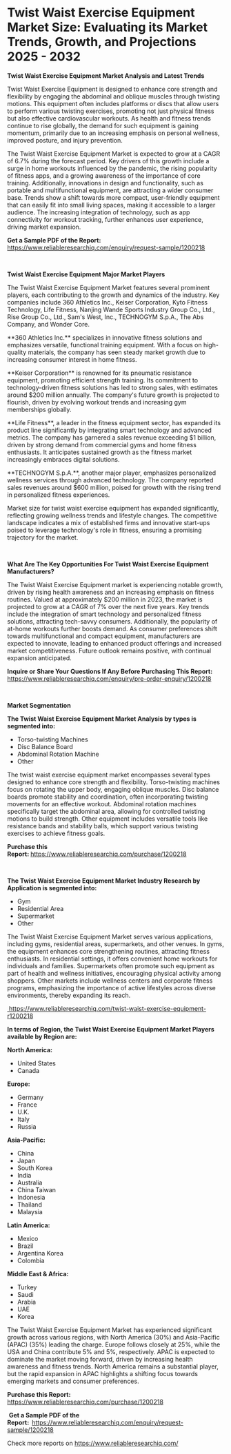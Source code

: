 <p><h1>Twist Waist Exercise Equipment Market Size: Evaluating its Market Trends, Growth, and Projections 2025 - 2032</h1></p><p><strong>Twist Waist Exercise Equipment Market Analysis and Latest Trends</strong></p>
<p><p>Twist Waist Exercise Equipment is designed to enhance core strength and flexibility by engaging the abdominal and oblique muscles through twisting motions. This equipment often includes platforms or discs that allow users to perform various twisting exercises, promoting not just physical fitness but also effective cardiovascular workouts. As health and fitness trends continue to rise globally, the demand for such equipment is gaining momentum, primarily due to an increasing emphasis on personal wellness, improved posture, and injury prevention.</p><p>The Twist Waist Exercise Equipment Market is expected to grow at a CAGR of 6.7% during the forecast period. Key drivers of this growth include a surge in home workouts influenced by the pandemic, the rising popularity of fitness apps, and a growing awareness of the importance of core training. Additionally, innovations in design and functionality, such as portable and multifunctional equipment, are attracting a wider consumer base. Trends show a shift towards more compact, user-friendly equipment that can easily fit into small living spaces, making it accessible to a larger audience. The increasing integration of technology, such as app connectivity for workout tracking, further enhances user experience, driving market expansion.</p></p>
<p><strong>Get a Sample PDF of the Report:&nbsp;</strong> <a href="https://www.reliableresearchiq.com/enquiry/request-sample/1200218?utm_campaign=2657&utm_medium=2&utm_source=Github&utm_content=ia&utm_term=03032025&utm_id=twist-waist-exercise-equipment">https://www.reliableresearchiq.com/enquiry/request-sample/1200218</a></p>
<p>&nbsp;</p>
<p><strong>Twist Waist Exercise Equipment Major Market Players</strong></p>
<p><p>The Twist Waist Exercise Equipment Market features several prominent players, each contributing to the growth and dynamics of the industry. Key companies include 360 Athletics Inc., Keiser Corporation, Kyto Fitness Technology, Life Fitness, Nanjing Wande Sports Industry Group Co., Ltd., Rise Group Co., Ltd., Sam's West, Inc., TECHNOGYM S.p.A., The Abs Company, and Wonder Core.</p><p>**360 Athletics Inc.** specializes in innovative fitness solutions and emphasizes versatile, functional training equipment. With a focus on high-quality materials, the company has seen steady market growth due to increasing consumer interest in home fitness.</p><p>**Keiser Corporation** is renowned for its pneumatic resistance equipment, promoting efficient strength training. Its commitment to technology-driven fitness solutions has led to strong sales, with estimates around $200 million annually. The company's future growth is projected to flourish, driven by evolving workout trends and increasing gym memberships globally.</p><p>**Life Fitness**, a leader in the fitness equipment sector, has expanded its product line significantly by integrating smart technology and advanced metrics. The company has garnered a sales revenue exceeding $1 billion, driven by strong demand from commercial gyms and home fitness enthusiasts. It anticipates sustained growth as the fitness market increasingly embraces digital solutions.</p><p>**TECHNOGYM S.p.A.**, another major player, emphasizes personalized wellness services through advanced technology. The company reported sales revenues around $600 million, poised for growth with the rising trend in personalized fitness experiences.</p><p>Market size for twist waist exercise equipment has expanded significantly, reflecting growing wellness trends and lifestyle changes. The competitive landscape indicates a mix of established firms and innovative start-ups poised to leverage technology's role in fitness, ensuring a promising trajectory for the market.</p></p>
<p>&nbsp;</p>
<p><strong>What Are The Key Opportunities For Twist Waist Exercise Equipment Manufacturers?</strong></p>
<p><p>The Twist Waist Exercise Equipment market is experiencing notable growth, driven by rising health awareness and an increasing emphasis on fitness routines. Valued at approximately $200 million in 2023, the market is projected to grow at a CAGR of 7% over the next five years. Key trends include the integration of smart technology and personalized fitness solutions, attracting tech-savvy consumers. Additionally, the popularity of at-home workouts further boosts demand. As consumer preferences shift towards multifunctional and compact equipment, manufacturers are expected to innovate, leading to enhanced product offerings and increased market competitiveness. Future outlook remains positive, with continual expansion anticipated.</p></p>
<p><strong>Inquire or Share Your Questions If Any Before Purchasing This Report:</strong> <a href="https://www.reliableresearchiq.com/enquiry/pre-order-enquiry/1200218?utm_campaign=2657&utm_medium=2&utm_source=Github&utm_content=ia&utm_term=03032025&utm_id=twist-waist-exercise-equipment">https://www.reliableresearchiq.com/enquiry/pre-order-enquiry/1200218</a></p>
<p>&nbsp;</p>
<p><strong>Market Segmentation</strong></p>
<p><strong>The Twist Waist Exercise Equipment Market Analysis by types is segmented into:</strong></p>
<p><ul><li>Torso-twisting Machines</li><li>Disc Balance Board</li><li>Abdominal Rotation Machine</li><li>Other</li></ul></p>
<p><p>The twist waist exercise equipment market encompasses several types designed to enhance core strength and flexibility. Torso-twisting machines focus on rotating the upper body, engaging oblique muscles. Disc balance boards promote stability and coordination, often incorporating twisting movements for an effective workout. Abdominal rotation machines specifically target the abdominal area, allowing for controlled twisting motions to build strength. Other equipment includes versatile tools like resistance bands and stability balls, which support various twisting exercises to achieve fitness goals.</p></p>
<p><strong>Purchase this Report:&nbsp;</strong><a href="https://www.reliableresearchiq.com/purchase/1200218?utm_campaign=2657&utm_medium=2&utm_source=Github&utm_content=ia&utm_term=03032025&utm_id=twist-waist-exercise-equipment">https://www.reliableresearchiq.com/purchase/1200218</a></p>
<p>&nbsp;</p>
<p><strong>The Twist Waist Exercise Equipment Market Industry Research by Application is segmented into:</strong></p>
<p><ul><li>Gym</li><li>Residential Area</li><li>Supermarket</li><li>Other</li></ul></p>
<p><p>The Twist Waist Exercise Equipment Market serves various applications, including gyms, residential areas, supermarkets, and other venues. In gyms, the equipment enhances core strengthening routines, attracting fitness enthusiasts. In residential settings, it offers convenient home workouts for individuals and families. Supermarkets often promote such equipment as part of health and wellness initiatives, encouraging physical activity among shoppers. Other markets include wellness centers and corporate fitness programs, emphasizing the importance of active lifestyles across diverse environments, thereby expanding its reach.</p></p>
<p><a href="https://www.reliableresearchiq.com/twist-waist-exercise-equipment-r1200218?utm_campaign=2657&utm_medium=2&utm_source=Github&utm_content=ia&utm_term=03032025&utm_id=twist-waist-exercise-equipment">&nbsp;https://www.reliableresearchiq.com/twist-waist-exercise-equipment-r1200218</a></p>
<p><strong>In terms of Region, the Twist Waist Exercise Equipment Market Players available by Region are:</strong></p>
<p>
    <p> <strong> North America: </strong>
        <ul>
            <li>United States</li>
            <li>Canada</li>
        </ul>
        </p> 
    <p> <strong> Europe: </strong>
        <ul>
            <li>Germany</li>
            <li>France</li>
            <li>U.K.</li>
            <li>Italy</li>
            <li>Russia</li>
        </ul>
        </p> 
    <p> <strong> Asia-Pacific: </strong>
        <ul>
            <li>China</li>
            <li>Japan</li>
            <li>South Korea</li>
            <li>India</li>
            <li>Australia</li>
            <li>China Taiwan</li>
            <li>Indonesia</li>
            <li>Thailand</li>
            <li>Malaysia</li>
        </ul>
        </p> 
    <p> <strong> Latin America: </strong>
        <ul>
            <li>Mexico</li>
            <li>Brazil</li>
            <li>Argentina Korea</li>
            <li>Colombia</li>
        </ul>
        </p> 
    <p> <strong> Middle East & Africa: </strong>
        <ul>
            <li>Turkey</li>
            <li>Saudi</li>
            <li>Arabia</li>
            <li>UAE</li>
            <li>Korea</li>
        </ul>
    </p>
    </p>
<p><p>The Twist Waist Exercise Equipment Market has experienced significant growth across various regions, with North America (30%) and Asia-Pacific (APAC) (35%) leading the charge. Europe follows closely at 25%, while the USA and China contribute 5% and 5%, respectively. APAC is expected to dominate the market moving forward, driven by increasing health awareness and fitness trends. North America remains a substantial player, but the rapid expansion in APAC highlights a shifting focus towards emerging markets and consumer preferences.</p></p>
<p><strong>Purchase this Report: </strong><a href="https://www.reliableresearchiq.com/purchase/1200218?utm_campaign=2657&utm_medium=2&utm_source=Github&utm_content=ia&utm_term=03032025&utm_id=twist-waist-exercise-equipment">https://www.reliableresearchiq.com/purchase/1200218</a></p>
<p>&nbsp;<strong>Get a Sample PDF of the Report:&nbsp;&nbsp;</strong><a href="https://www.reliableresearchiq.com/enquiry/request-sample/1200218?utm_campaign=2657&utm_medium=2&utm_source=Github&utm_content=ia&utm_term=03032025&utm_id=twist-waist-exercise-equipment">https://www.reliableresearchiq.com/enquiry/request-sample/1200218</a></p>
<p><strong></strong></p>
<p>Check more reports on <a href="https://www.reliableresearchiq.com/?utm_campaign=2657&utm_medium=2&utm_source=Github&utm_content=ia&utm_term=03032025&utm_id=twist-waist-exercise-equipment">https://www.reliableresearchiq.com/</a></p>